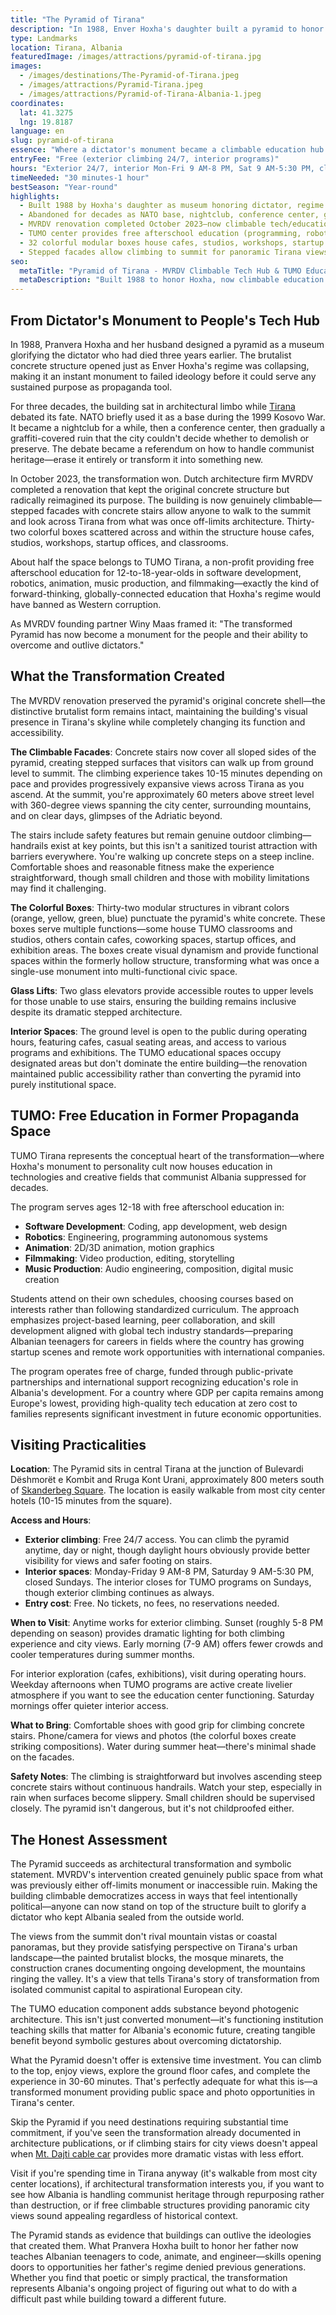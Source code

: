 ```yaml
---
title: "The Pyramid of Tirana"
description: "In 1988, Enver Hoxha's daughter built a pyramid to honor the dictator who died three years earlier. The regime collapsed before the museum found its purpose. After decades as NATO base, nightclub, and graffiti-covered ruin, Dutch firm MVRDV completed a 2023 renovation transforming it into a climbable tech education hub where teenagers learn robotics for free."
type: Landmarks
location: Tirana, Albania
featuredImage: /images/attractions/pyramid-of-tirana.jpg
images:
  - /images/destinations/The-Pyramid-of-Tirana.jpeg
  - /images/attractions/Pyramid-Tirana.jpeg
  - /images/attractions/Pyramid-of-Tirana-Albania-1.jpeg
coordinates:
  lat: 41.3275
  lng: 19.8187
language: en
slug: pyramid-of-tirana
essence: "Where a dictator's monument became a climbable education hub for Albania's future"
entryFee: "Free (exterior climbing 24/7, interior programs)"
hours: "Exterior 24/7, interior Mon-Fri 9 AM-8 PM, Sat 9 AM-5:30 PM, closed Sun"
timeNeeded: "30 minutes-1 hour"
bestSeason: "Year-round"
highlights:
  - Built 1988 by Hoxha's daughter as museum honoring dictator, regime collapsed 1991
  - Abandoned for decades as NATO base, nightclub, conference center, graffiti ruin
  - MVRDV renovation completed October 2023—now climbable tech/education hub
  - TUMO center provides free afterschool education (programming, robotics, animation, film, music) for ages 12-18
  - 32 colorful modular boxes house cafes, studios, workshops, startup offices
  - Stepped facades allow climbing to summit for panoramic Tirana views
seo:
  metaTitle: "Pyramid of Tirana - MVRDV Climbable Tech Hub & TUMO Education Center"
  metaDescription: "Built 1988 to honor Hoxha, now climbable education hub. MVRDV renovation (Oct 2023). Free entry 24/7. TUMO teaches teens robotics/coding. Complete guide with history, access, hours."
---
```


## From Dictator's Monument to People's Tech Hub

In 1988, Pranvera Hoxha and her husband designed a pyramid as a museum glorifying the dictator who had died three years earlier. The brutalist concrete structure opened just as Enver Hoxha's regime was collapsing, making it an instant monument to failed ideology before it could serve any sustained purpose as propaganda tool.

For three decades, the building sat in architectural limbo while [Tirana](https://albaniavisit.com/destinations/tirana/) debated its fate. NATO briefly used it as a base during the 1999 Kosovo War. It became a nightclub for a while, then a conference center, then gradually a graffiti-covered ruin that the city couldn't decide whether to demolish or preserve. The debate became a referendum on how to handle communist heritage—erase it entirely or transform it into something new.

In October 2023, the transformation won. Dutch architecture firm MVRDV completed a renovation that kept the original concrete structure but radically reimagined its purpose. The building is now genuinely climbable—stepped facades with concrete stairs allow anyone to walk to the summit and look across Tirana from what was once off-limits architecture. Thirty-two colorful boxes scattered across and within the structure house cafes, studios, workshops, startup offices, and classrooms.

About half the space belongs to TUMO Tirana, a non-profit providing free afterschool education for 12-to-18-year-olds in software development, robotics, animation, music production, and filmmaking—exactly the kind of forward-thinking, globally-connected education that Hoxha's regime would have banned as Western corruption.

As MVRDV founding partner Winy Maas framed it: "The transformed Pyramid has now become a monument for the people and their ability to overcome and outlive dictators."

## What the Transformation Created

The MVRDV renovation preserved the pyramid's original concrete shell—the distinctive brutalist form remains intact, maintaining the building's visual presence in Tirana's skyline while completely changing its function and accessibility.

**The Climbable Facades**: Concrete stairs now cover all sloped sides of the pyramid, creating stepped surfaces that visitors can walk up from ground level to summit. The climbing experience takes 10-15 minutes depending on pace and provides progressively expansive views across Tirana as you ascend. At the summit, you're approximately 60 meters above street level with 360-degree views spanning the city center, surrounding mountains, and on clear days, glimpses of the Adriatic beyond.

The stairs include safety features but remain genuine outdoor climbing—handrails exist at key points, but this isn't a sanitized tourist attraction with barriers everywhere. You're walking up concrete steps on a steep incline. Comfortable shoes and reasonable fitness make the experience straightforward, though small children and those with mobility limitations may find it challenging.

**The Colorful Boxes**: Thirty-two modular structures in vibrant colors (orange, yellow, green, blue) punctuate the pyramid's white concrete. These boxes serve multiple functions—some house TUMO classrooms and studios, others contain cafes, coworking spaces, startup offices, and exhibition areas. The boxes create visual dynamism and provide functional spaces within the formerly hollow structure, transforming what was once a single-use monument into multi-functional civic space.

**Glass Lifts**: Two glass elevators provide accessible routes to upper levels for those unable to use stairs, ensuring the building remains inclusive despite its dramatic stepped architecture.

**Interior Spaces**: The ground level is open to the public during operating hours, featuring cafes, casual seating areas, and access to various programs and exhibitions. The TUMO educational spaces occupy designated areas but don't dominate the entire building—the renovation maintained public accessibility rather than converting the pyramid into purely institutional space.

## TUMO: Free Education in Former Propaganda Space

TUMO Tirana represents the conceptual heart of the transformation—where Hoxha's monument to personality cult now houses education in technologies and creative fields that communist Albania suppressed for decades.

The program serves ages 12-18 with free afterschool education in:
- **Software Development**: Coding, app development, web design
- **Robotics**: Engineering, programming autonomous systems
- **Animation**: 2D/3D animation, motion graphics
- **Filmmaking**: Video production, editing, storytelling
- **Music Production**: Audio engineering, composition, digital music creation

Students attend on their own schedules, choosing courses based on interests rather than following standardized curriculum. The approach emphasizes project-based learning, peer collaboration, and skill development aligned with global tech industry standards—preparing Albanian teenagers for careers in fields where the country has growing startup scenes and remote work opportunities with international companies.

The program operates free of charge, funded through public-private partnerships and international support recognizing education's role in Albania's development. For a country where GDP per capita remains among Europe's lowest, providing high-quality tech education at zero cost to families represents significant investment in future economic opportunities.

## Visiting Practicalities

**Location**: The Pyramid sits in central Tirana at the junction of Bulevardi Dëshmorët e Kombit and Rruga Kont Urani, approximately 800 meters south of [Skanderbeg Square](https://albaniavisit.com/attractions/skanderbeg-square/). The location is easily walkable from most city center hotels (10-15 minutes from the square).

**Access and Hours**:
- **Exterior climbing**: Free 24/7 access. You can climb the pyramid anytime, day or night, though daylight hours obviously provide better visibility for views and safer footing on stairs.
- **Interior spaces**: Monday-Friday 9 AM-8 PM, Saturday 9 AM-5:30 PM, closed Sundays. The interior closes for TUMO programs on Sundays, though exterior climbing continues as always.
- **Entry cost**: Free. No tickets, no fees, no reservations needed.

**When to Visit**: Anytime works for exterior climbing. Sunset (roughly 5-8 PM depending on season) provides dramatic lighting for both climbing experience and city views. Early morning (7-9 AM) offers fewer crowds and cooler temperatures during summer months.

For interior exploration (cafes, exhibitions), visit during operating hours. Weekday afternoons when TUMO programs are active create livelier atmosphere if you want to see the education center functioning. Saturday mornings offer quieter interior access.

**What to Bring**: Comfortable shoes with good grip for climbing concrete stairs. Phone/camera for views and photos (the colorful boxes create striking compositions). Water during summer heat—there's minimal shade on the facades.

**Safety Notes**: The climbing is straightforward but involves ascending steep concrete stairs without continuous handrails. Watch your step, especially in rain when surfaces become slippery. Small children should be supervised closely. The pyramid isn't dangerous, but it's not childproofed either.

## The Honest Assessment

The Pyramid succeeds as architectural transformation and symbolic statement. MVRDV's intervention created genuinely public space from what was previously either off-limits monument or inaccessible ruin. Making the building climbable democratizes access in ways that feel intentionally political—anyone can now stand on top of the structure built to glorify a dictator who kept Albania sealed from the outside world.

The views from the summit don't rival mountain vistas or coastal panoramas, but they provide satisfying perspective on Tirana's urban landscape—the painted brutalist blocks, the mosque minarets, the construction cranes documenting ongoing development, the mountains ringing the valley. It's a view that tells Tirana's story of transformation from isolated communist capital to aspirational European city.

The TUMO education component adds substance beyond photogenic architecture. This isn't just converted monument—it's functioning institution teaching skills that matter for Albania's economic future, creating tangible benefit beyond symbolic gestures about overcoming dictatorship.

What the Pyramid doesn't offer is extensive time investment. You can climb to the top, enjoy views, explore the ground floor cafes, and complete the experience in 30-60 minutes. That's perfectly adequate for what this is—a transformed monument providing public space and photo opportunities in Tirana's center.

Skip the Pyramid if you need destinations requiring substantial time commitment, if you've seen the transformation already documented in architecture publications, or if climbing stairs for city views doesn't appeal when [Mt. Dajti cable car](https://albaniavisit.com/attractions/mount-dajti/) provides more dramatic vistas with less effort.

Visit if you're spending time in Tirana anyway (it's walkable from most city center locations), if architectural transformation interests you, if you want to see how Albania is handling communist heritage through repurposing rather than destruction, or if free climbable structures providing panoramic city views sound appealing regardless of historical context.

The Pyramid stands as evidence that buildings can outlive the ideologies that created them. What Pranvera Hoxha built to honor her father now teaches Albanian teenagers to code, animate, and engineer—skills opening doors to opportunities her father's regime denied previous generations. Whether you find that poetic or simply practical, the transformation represents Albania's ongoing project of figuring out what to do with a difficult past while building toward a different future.
